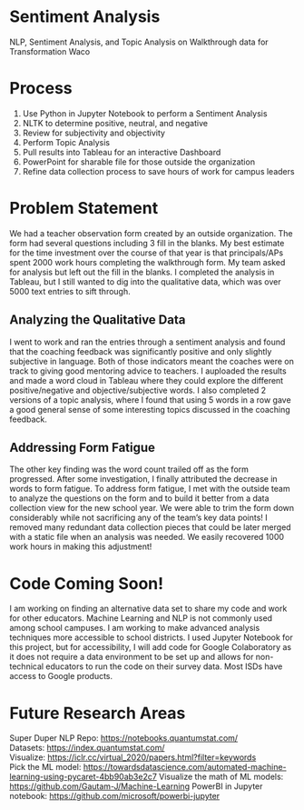 # Sentiment Analysis 
NLP, Sentiment Analysis, and Topic Analysis on Walkthrough data for Transformation Waco

# Process
1. Use Python in Jupyter Notebook to perform a Sentiment Analysis   
2. NLTK to determine positive, neutral, and negative    
3. Review for subjectivity and objectivity  
4. Perform Topic Analysis   
5. Pull results into Tableau for an interactive Dashboard    
6. PowerPoint for sharable file for those outside the organization     
7. Refine data collection process to save hours of work for campus leaders   

# Problem Statement
We had a teacher observation form created by an outside organization.  The form had several questions including 3 fill in the blanks.  My best estimate for the time investment over the course of that year is that principals/APs spent 2000 work hours completing the walkthrough form.  My team asked for analysis but left out the fill in the blanks.  I completed the analysis in Tableau, but I still wanted to dig into the qualitative data, which was over 5000 text entries to sift through.    
## Analyzing the Qualitative Data 
I went to work and ran the entries through a sentiment analysis and found that the coaching feedback was significantly positive and only slightly subjective in language.  Both of those indicators meant the coaches were on track to giving good mentoring advice to teachers.  I auploaded the results and made a word cloud in Tableau where they could explore the different positive/negative and objective/subjective words.  I also completed 2 versions of a topic analysis, where I found that using 5 words in a row gave a good general sense of some interesting topics discussed in the coaching feedback.      
## Addressing Form Fatigue
The other key finding was the word count trailed off as the form progressed.  After some investigation, I finally attributed the decrease in words to form fatigue.  To address form fatigue, I met with the outside team to analyze the questions on the form and to build it better from a data collection view for the new school year.  We were able to trim the form down considerably while not sacrificing any of the team’s key data points!  I removed many redundant data collection pieces that could be later merged with a static file when an analysis was needed.  We easily recovered 1000 work hours in making this adjustment!    

# Code Coming Soon! 
I am working on finding an alternative data set to share my code and work for other educators.  Machine Learning and NLP is not commonly used among school campuses.  I am working to make advanced analysis techniques more accessible to school districts.  I used Jupyter Notebook for this project, but for accessibility, I will add code for Google Colaboratory as it does not require a data environment to be set up and allows for non-technical educators to run the code on their survey data.  Most ISDs have access to Google products.

# Future Research Areas 
Super Duper NLP Repo: https://notebooks.quantumstat.com/             
Datasets: https://index.quantumstat.com/         
Visualize: https://iclr.cc/virtual_2020/papers.html?filter=keywords         
Pick the ML model: https://towardsdatascience.com/automated-machine-learning-using-pycaret-4bb90ab3e2c7 
Visualize the math of ML models: https://github.com/Gautam-J/Machine-Learning
PowerBI in Jupyter notebook: https://github.com/microsoft/powerbi-jupyter

